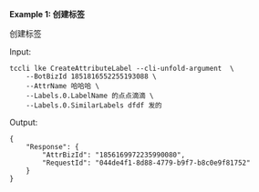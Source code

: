 **Example 1: 创建标签**

创建标签

Input: 

```
tccli lke CreateAttributeLabel --cli-unfold-argument  \
    --BotBizId 1851816552255193088 \
    --AttrName 哈哈哈 \
    --Labels.0.LabelName 的点点滴滴 \
    --Labels.0.SimilarLabels dfdf 发的
```

Output: 
```
{
    "Response": {
        "AttrBizId": "1856169972235990080",
        "RequestId": "044de4f1-8d88-4779-b9f7-b8c0e9f81752"
    }
}
```

